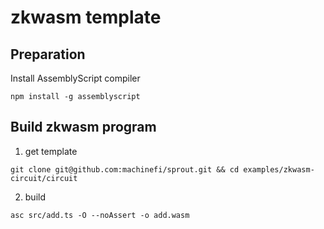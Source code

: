 zkwasm template
==================

## Preparation
Install AssemblyScript compiler

``` shell
npm install -g assemblyscript
```

## Build zkwasm program
1. get template

``` shell
git clone git@github.com:machinefi/sprout.git && cd examples/zkwasm-circuit/circuit
```

2. build

``` shell
asc src/add.ts -O --noAssert -o add.wasm
```
